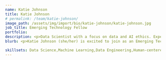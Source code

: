 ```yaml
---
name: Katie Johnson
title: Katie Johnson
# permalink: /team/katie-johnson/
image_path: /assets/img/import/bio/katie-johnson/katie-johnson.jpg
job_title: Emerging Technology Fellow
portfolio:
description: <p>Data Scientist with a focus on data and AI ethics. Experience working on energy efficiency analytics, IoT and machine learning sonification at startups and large tech companies.</p>
blurb: <p>Katie Johnson (she/her) is excited to join as an Emerging Technology Fellow with xD. She has worked in data-driven roles for 14 years, first in UX research and then data science and ML engineering. Katie is passionate about data and AI ethics and creating data-driven solutions for the public interest.</p><p>Before the Census Bureau, Katie founded Mirror Labs, a venture dedicated to fostering empathy through machine learning and text-to-music translation, which earned recognition in Microsoft's Startup Accelerator Program. Prior to that, at Recurve Analytics, she led Market Access reporting for the California Public Utilities Commission and developed pipelines for a pioneering study on heat pump installations for grid electrification.</p><p>Katie holds a B.A. in Environmental Science from Mills College and a Certificate in Data Science from Galvanize. Based in Seattle, she lives with her partner and adorable dog, Adi.</p><p>As part of the xD fellowship, Katie is interested in AI governance, responsible AI and expanding avenues for impact through data.</p>

skillsets: Data Science,Machine Learning,Data Engineering,Human-centered Design,AI Governance
---
```

